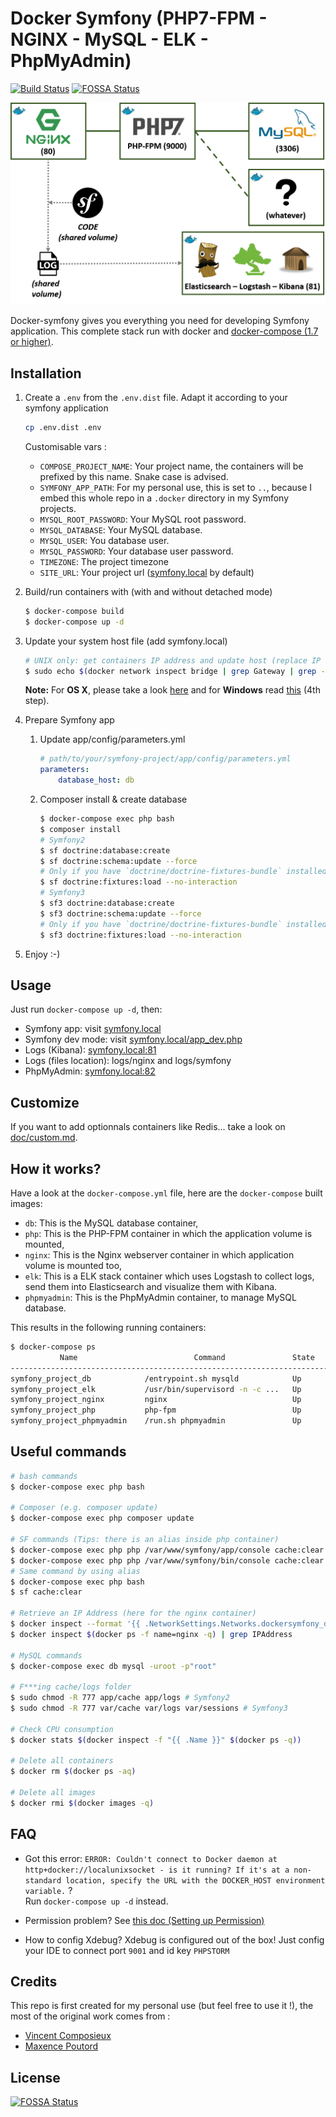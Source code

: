 # Docker Symfony (PHP7-FPM - NGINX - MySQL - ELK - PhpMyAdmin)

[![Build Status](https://travis-ci.org/DarwinOnLine/docker-symfony.svg?branch=master)](https://travis-ci.org/DarwinOnLine/docker-symfony)
[![FOSSA Status](https://app.fossa.io/api/projects/git%2Bgithub.com%2FDarwinOnLine%2Fdocker-symfony.svg?type=shield)](https://app.fossa.io/projects/git%2Bgithub.com%2FDarwinOnLine%2Fdocker-symfony?ref=badge_shield)

![](doc/schema.png)

Docker-symfony gives you everything you need for developing Symfony application. This complete stack run with docker and [docker-compose (1.7 or higher)](https://docs.docker.com/compose/).

## Installation

1. Create a `.env` from the `.env.dist` file. Adapt it according to your symfony application

    ```bash
    cp .env.dist .env
    ```
    
    Customisable vars :
      * `COMPOSE_PROJECT_NAME`: Your project name, the containers will be prefixed by this name. Snake case is advised.
      * `SYMFONY_APP_PATH`: For my personal use, this is set to `..`, because I embed this whole repo in a `.docker` directory in my Symfony projects.
      * `MYSQL_ROOT_PASSWORD`: Your MySQL root password.
      * `MYSQL_DATABASE`: Your MySQL database.
      * `MYSQL_USER`: You database user.
      * `MYSQL_PASSWORD`: Your database user password.
      * `TIMEZONE`: The project timezone
      * `SITE_URL`: Your project url ([symfony.local](http://symfony.local) by default)

2. Build/run containers with (with and without detached mode)

    ```bash
    $ docker-compose build
    $ docker-compose up -d
    ```

3. Update your system host file (add symfony.local)

    ```bash
    # UNIX only: get containers IP address and update host (replace IP according to your configuration) (on Windows, edit C:\Windows\System32\drivers\etc\hosts)
    $ sudo echo $(docker network inspect bridge | grep Gateway | grep -o -E '[0-9\.]+') "symfony.local" >> /etc/hosts
    ```

    **Note:** For **OS X**, please take a look [here](https://docs.docker.com/docker-for-mac/networking/) and for **Windows** read [this](https://docs.docker.com/docker-for-windows/#/step-4-explore-the-application-and-run-examples) (4th step).

4. Prepare Symfony app
    1. Update app/config/parameters.yml

        ```yml
        # path/to/your/symfony-project/app/config/parameters.yml
        parameters:
            database_host: db
        ```

    2. Composer install & create database

        ```bash
        $ docker-compose exec php bash
        $ composer install
        # Symfony2
        $ sf doctrine:database:create
        $ sf doctrine:schema:update --force
        # Only if you have `doctrine/doctrine-fixtures-bundle` installed
        $ sf doctrine:fixtures:load --no-interaction
        # Symfony3
        $ sf3 doctrine:database:create
        $ sf3 doctrine:schema:update --force
        # Only if you have `doctrine/doctrine-fixtures-bundle` installed
        $ sf3 doctrine:fixtures:load --no-interaction
        ```

5. Enjoy :-)

## Usage

Just run `docker-compose up -d`, then:

* Symfony app: visit [symfony.local](http://symfony.local)  
* Symfony dev mode: visit [symfony.local/app_dev.php](http://symfony.local/app_dev.php)  
* Logs (Kibana): [symfony.local:81](http://symfony.local:81)
* Logs (files location): logs/nginx and logs/symfony
* PhpMyAdmin: [symfony.local:82](http://symfony.local:82)

## Customize

If you want to add optionnals containers like Redis... take a look on [doc/custom.md](doc/custom.md).

## How it works?

Have a look at the `docker-compose.yml` file, here are the `docker-compose` built images:

* `db`: This is the MySQL database container,
* `php`: This is the PHP-FPM container in which the application volume is mounted,
* `nginx`: This is the Nginx webserver container in which application volume is mounted too,
* `elk`: This is a ELK stack container which uses Logstash to collect logs, send them into Elasticsearch and visualize them with Kibana.
* `phpmyadmin`: This is the PhpMyAdmin container, to manage MySQL database.

This results in the following running containers:

```bash
$ docker-compose ps
           Name                          Command               State              Ports            
--------------------------------------------------------------------------------------------------
symfony_project_db            /entrypoint.sh mysqld            Up      0.0.0.0:3306->3306/tcp      
symfony_project_elk           /usr/bin/supervisord -n -c ...   Up      0.0.0.0:81->80/tcp          
symfony_project_nginx         nginx                            Up      443/tcp, 0.0.0.0:80->80/tcp
symfony_project_php           php-fpm                          Up      0.0.0.0:9000->9000/tcp
symfony_project_phpmyadmin    /run.sh phpmyadmin               Up      0.0.0.0:82->80/tcp, 9000/tcp      
```

## Useful commands

```bash
# bash commands
$ docker-compose exec php bash

# Composer (e.g. composer update)
$ docker-compose exec php composer update

# SF commands (Tips: there is an alias inside php container)
$ docker-compose exec php php /var/www/symfony/app/console cache:clear # Symfony2
$ docker-compose exec php php /var/www/symfony/bin/console cache:clear # Symfony3
# Same command by using alias
$ docker-compose exec php bash
$ sf cache:clear

# Retrieve an IP Address (here for the nginx container)
$ docker inspect --format '{{ .NetworkSettings.Networks.dockersymfony_default.IPAddress }}' $(docker ps -f name=nginx -q)
$ docker inspect $(docker ps -f name=nginx -q) | grep IPAddress

# MySQL commands
$ docker-compose exec db mysql -uroot -p"root"

# F***ing cache/logs folder
$ sudo chmod -R 777 app/cache app/logs # Symfony2
$ sudo chmod -R 777 var/cache var/logs var/sessions # Symfony3

# Check CPU consumption
$ docker stats $(docker inspect -f "{{ .Name }}" $(docker ps -q))

# Delete all containers
$ docker rm $(docker ps -aq)

# Delete all images
$ docker rmi $(docker images -q)
```

## FAQ

* Got this error: `ERROR: Couldn't connect to Docker daemon at http+docker://localunixsocket - is it running?
If it's at a non-standard location, specify the URL with the DOCKER_HOST environment variable.` ?  
Run `docker-compose up -d` instead.

* Permission problem? See [this doc (Setting up Permission)](http://symfony.com/doc/current/book/installation.html#checking-symfony-application-configuration-and-setup)

* How to config Xdebug?
Xdebug is configured out of the box!
Just config your IDE to connect port  `9001` and id key `PHPSTORM`

## Credits

This repo is first created for my personal use (but feel free to use it !), the most of the original work comes from :
* [Vincent Composieux](https://github.com/eko/docker-symfony)
* [Maxence Poutord](https://github.com/maxpou/docker-symfony)


## License
[![FOSSA Status](https://app.fossa.io/api/projects/git%2Bgithub.com%2FDarwinOnLine%2Fdocker-symfony.svg?type=large)](https://app.fossa.io/projects/git%2Bgithub.com%2FDarwinOnLine%2Fdocker-symfony?ref=badge_large)